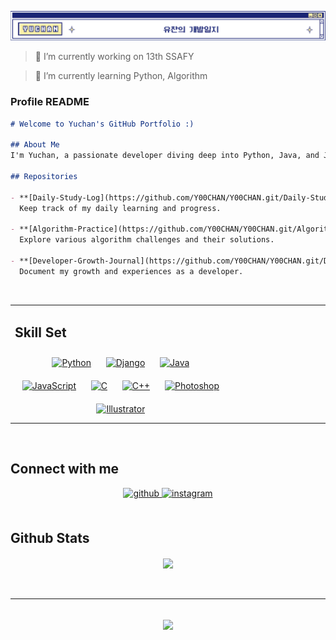 


![header](https://raw.githubusercontent.com/Y00CHAN/Images/refs/heads/master/%E1%84%8A%E1%85%A5%E1%86%B7%E1%84%82%E1%85%A6%E1%84%8B%E1%85%B5%E1%86%AF.png)


>🔭 I’m currently working on 13th SSAFY

>🌱 I’m currently learning Python, Algorithm


### Profile README
```markdown
# Welcome to Yuchan's GitHub Portfolio :)

## About Me
I'm Yuchan, a passionate developer diving deep into Python, Java, and JavaScript. My GitHub repositories reflect my journey of continuous learning and development. I document my daily studies, algorithm challenges, and personal growth as a developer.

## Repositories

- **[Daily-Study-Log](https://github.com/Y00CHAN/Y00CHAN.git/Daily-Study-Log)**  
  Keep track of my daily learning and progress.

- **[Algorithm-Practice](https://github.com/Y00CHAN/Y00CHAN.git/Algorithm-Practice)**  
  Explore various algorithm challenges and their solutions.

- **[Developer-Growth-Journal](https://github.com/Y00CHAN/Y00CHAN.git/Developer-Growth-Journal)**  
  Document my growth and experiences as a developer.
```

  

<br/>  

<table><tr><td valign="top" width="70%">



## Skill Set  
<div align="center">  
<a href="https://www.python.org/" target="_blank"><img style="margin: 10px" src="https://profilinator.rishav.dev/skills-assets/python-original.svg" alt="Python" height="50" /></a>  
<a href="https://www.djangoproject.com/" target="_blank"><img style="margin: 10px" src="https://profilinator.rishav.dev/skills-assets/django-original.svg" alt="Django" height="50" /></a>  
<a href="https://www.java.com/" target="_blank"><img style="margin: 10px" src="https://profilinator.rishav.dev/skills-assets/java-original-wordmark.svg" alt="Java" height="50" /></a>  
<a href="https://www.javascript.com/" target="_blank"><img style="margin: 10px" src="https://profilinator.rishav.dev/skills-assets/javascript-original.svg" alt="JavaScript" height="50" /></a>  
<a href="https://www.cprogramming.com/" target="_blank"><img style="margin: 10px" src="https://profilinator.rishav.dev/skills-assets/c-original.svg" alt="C" height="50" /></a>  
<a href="https://www.cplusplus.com/" target="_blank"><img style="margin: 10px" src="https://profilinator.rishav.dev/skills-assets/cplusplus-original.svg" alt="C++" height="50" /></a>  
<a href="https://www.adobe.com/in/products/photoshop.html" target="_blank"><img style="margin: 10px" src="https://profilinator.rishav.dev/skills-assets/photoshop-plain.svg" alt="Photoshop" height="50" /></a>  
<a href="https://www.adobe.com/in/products/illustrator.html" target="_blank"><img style="margin: 10px" src="https://profilinator.rishav.dev/skills-assets/adobe_illustrator-icon.svg" alt="Illustrator" height="50" /></a>  
</div>

</td><td valign="top" width="33%">






</td></tr></table>  

<br/>  


## Connect with me  
<div align="center">
<a href="https://github.com/https://github.com/Y00CHAN" target="_blank">
<img src=https://img.shields.io/badge/github-%2324292e.svg?&style=for-the-badge&logo=github&logoColor=white alt=github style="margin-bottom: 5px;" />
<a href="https://instagram.com/https://www.instagram.com/baboomungchunge/" target="_blank">
<img src=https://img.shields.io/badge/instagram-%23000000.svg?&style=for-the-badge&logo=instagram&logoColor=white alt=instagram style="margin-bottom: 5px;" />
</a>  
</div>  
  

<br/>  


## Github Stats  
<div align="center"><img src="https://github-readme-stats.vercel.app/api?username=Y00CHAN&show_icons=true&count_private=true&hide_border=true" align="center" /></div>  

<br/>  
<br/>  

----
<br/>  

<div align="center">
<img src="https://komarev.com/ghpvc/?username=Y00CHAN&&style=flat-square" align="center" />
</div>  
  